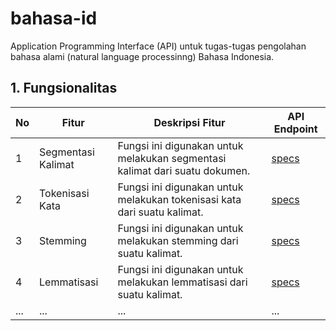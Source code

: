 # bahasa-id
Application Programming Interface (API) untuk tugas-tugas pengolahan bahasa alami (natural language processinng) Bahasa Indonesia.

## 1. Fungsionalitas

| No | Fitur | Deskripsi Fitur | API Endpoint |
| ------------- | ------------- | ------------- | ------------- |
| 1  | Segmentasi Kalimat | Fungsi ini digunakan untuk melakukan segmentasi kalimat dari suatu dokumen.  | [specs](https://bahasa-id.herokuapp.com/apidocs/#/Rest_Controller/post_segmentasi_doc) |
| 2  | Tokenisasi Kata | Fungsi ini digunakan untuk melakukan tokenisasi kata dari suatu kalimat.  | [specs](https://bahasa-id.herokuapp.com/apidocs/#/Rest_Controller/post_tokenisasi_sent) |
| 3  | Stemming | Fungsi ini digunakan untuk melakukan stemming dari suatu kalimat.  | [specs](https://bahasa-id.herokuapp.com/apidocs/#/Rest_Controller/post_stemming_sent) |
| 4  | Lemmatisasi | Fungsi ini digunakan untuk melakukan lemmatisasi dari suatu kalimat.  | [specs](https://bahasa-id.herokuapp.com/apidocs/#/Rest_Controller/post_lemmatisasi_sent) |
| ...  | ... | ... | ... |
